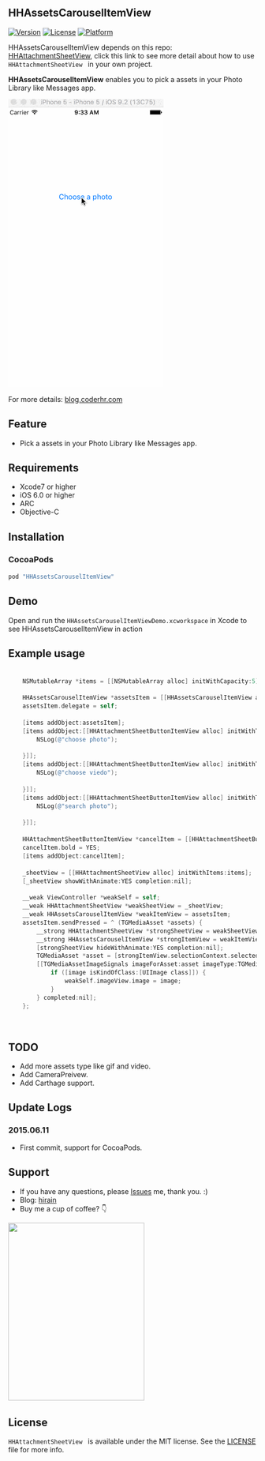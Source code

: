 ## HHAssetsCarouselItemView


[![Version](https://img.shields.io/cocoapods/v/HHAssetsCarouselItemView.svg?style=flat)](http://cocoapods.org/pods/HHAssetsCarouselItemView)
[![License](https://img.shields.io/cocoapods/l/HHAssetsCarouselItemView.svg?style=flat)](http://cocoapods.org/pods/HHAssetsCarouselItemView)
[![Platform](https://img.shields.io/cocoapods/p/HHAssetsCarouselItemView.svg?style=flat)](http://cocoapods.org/pods/HHAssetsCarouselItemView)

HHAssetsCarouselItemView depends on this repo: [HHAttachmentSheetView](https://github.com/red3/HHAttachmentSheetView), click this link to see more detail about how to use `HHAttachmentSheetView ` in your own project.

**HHAssetsCarouselItemView** enables you to pick a assets in your Photo Library like Messages app.


![image](https://raw.githubusercontent.com/red3/HHAssetsCarouselItemView/master/preview01.gif)

For more details: [blog.coderhr.com](http://blog.coderhr.com)

## Feature

*  Pick a assets in your Photo Library like Messages app.

## Requirements

* Xcode7 or higher
* iOS 6.0 or higher
* ARC
* Objective-C

## Installation

### CocoaPods

```ruby
pod "HHAssetsCarouselItemView"
``` 


## Demo

Open and run the `HHAssetsCarouselItemViewDemo.xcworkspace` in Xcode to see HHAssetsCarouselItemView in action

## Example usage 
```Objective-C

    NSMutableArray *items = [[NSMutableArray alloc] initWithCapacity:5];
    
    HHAssetsCarouselItemView *assetsItem = [[HHAssetsCarouselItemView alloc] initWithCamera:NO selfPortrait:NO forProfilePhoto:NO assetType:TGMediaAssetPhotoType];
    assetsItem.delegate = self;
   
    [items addObject:assetsItem];
    [items addObject:[[HHAttachmentSheetButtonItemView alloc] initWithTitle:@"Choose Photo" pressed:^ {
        NSLog(@"choose photo");
        
    }]];
    [items addObject:[[HHAttachmentSheetButtonItemView alloc] initWithTitle:@"Take Photo" pressed:^ {
        NSLog(@"choose viedo");
        
    }]];
    [items addObject:[[HHAttachmentSheetButtonItemView alloc] initWithTitle:@"Search Photo" pressed:^ {
        NSLog(@"search photo");
        
    }]];
   
    HHAttachmentSheetButtonItemView *cancelItem = [[HHAttachmentSheetButtonItemView alloc] initWithTitle:@"Cancel" pressed:nil];
    cancelItem.bold = YES;
    [items addObject:cancelItem];
    
    _sheetView = [[HHAttachmentSheetView alloc] initWithItems:items];
    [_sheetView showWithAnimate:YES completion:nil];

    __weak ViewController *weakSelf = self;
    __weak HHAttachmentSheetView *weakSheetView = _sheetView;
    __weak HHAssetsCarouselItemView *weakItemView = assetsItem;
    assetsItem.sendPressed = ^ (TGMediaAsset *assets) {
        __strong HHAttachmentSheetView *strongSheetView = weakSheetView;
        __strong HHAssetsCarouselItemView *strongItemView = weakItemView;
        [strongSheetView hideWithAnimate:YES completion:nil];
        TGMediaAsset *asset = [strongItemView.selectionContext.selectedItems firstObject];
        [[TGMediaAssetImageSignals imageForAsset:asset imageType:TGMediaAssetImageTypeLargeThumbnail size:CGSizeMake(200, 200)] startWithNext:^(UIImage *image) {
            if ([image isKindOfClass:[UIImage class]]) {
                weakSelf.imageView.image = image;
            }
        } completed:nil];
    };
	
    
```


## TODO

* Add more assets type like gif and video.
* Add CameraPreivew.
* Add Carthage support.



## Update Logs


### 2015.06.11 

* First commit, support for CocoaPods.



## Support

* If you have any questions, please [Issues](https://github.com/red3/HHAssetsCarouselItemView/issues/new)  me, thank you. :) 
* Blog: [hirain](http://blog.coderhr.com)
* Buy me a cup of coffee? 👇

<p align="left" >
<img src="http://photo-coder.b0.upaiyun.com/img/alipay.png" width="276" height="360"/>
</p>



## License
`HHAttachmentSheetView ` is available under the MIT license. See the [LICENSE](http://opensource.org/licenses/MIT) file for more info.

